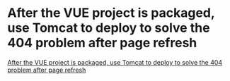 # After the VUE project is packaged, use Tomcat to deploy to solve the 404 problem after page refresh
[After the VUE project is packaged, use Tomcat to deploy to solve the 404 problem after page refresh](https://aiwithcloud.com/2022/09/15/after_the_vue_project_is_packaged_use_tomcat_to_deploy_to_solve_the_404_problem_after_page_refresh/)